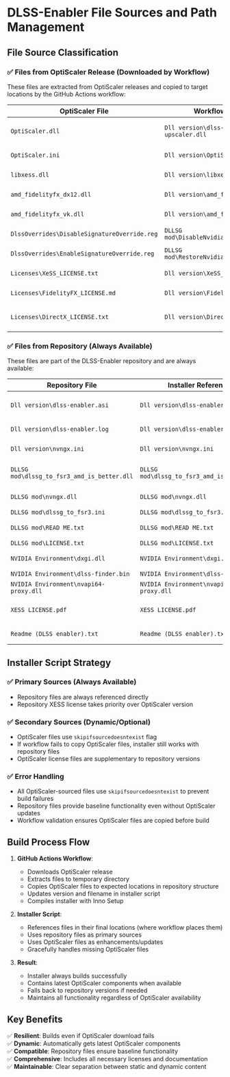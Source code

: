 # DLSS-Enabler File Sources and Path Management

## File Source Classification

### ✅ Files from OptiScaler Release (Downloaded by Workflow)
These files are extracted from OptiScaler releases and copied to target locations by the GitHub Actions workflow:

| OptiScaler File | Workflow Copies To | Installer References | Purpose |
|----------------|-------------------|---------------------|---------|
| `OptiScaler.dll` | `Dll version\dlss-enabler-upscaler.dll` | `Dll version\dlss-enabler-upscaler.dll` | Main upscaling engine |
| `OptiScaler.ini` | `Dll version\OptiScaler.ini` | `Dll version\OptiScaler.ini` | Configuration file |
| `libxess.dll` | `Dll version\libxess.dll` | `Dll version\libxess.dll` | Intel XeSS library |
| `amd_fidelityfx_dx12.dll` | `Dll version\amd_fidelityfx_dx12.dll` | `Dll version\amd_fidelityfx_dx12.dll` | AMD FSR DX12 |
| `amd_fidelityfx_vk.dll` | `Dll version\amd_fidelityfx_vk.dll` | `Dll version\amd_fidelityfx_vk.dll` | AMD FSR Vulkan |
| `DlssOverrides\DisableSignatureOverride.reg` | `DLLSG mod\DisableNvidiaSignatureChecks.reg` | `DLLSG mod\DisableNvidiaSignatureChecks.reg` | Registry override |
| `DlssOverrides\EnableSignatureOverride.reg` | `DLLSG mod\RestoreNvidiaSignatureChecks.reg` | `DLLSG mod\RestoreNvidiaSignatureChecks.reg` | Registry restore |
| `Licenses\XeSS_LICENSE.txt` | `Dll version\XeSS_LICENSE.txt` | `Dll version\XeSS_LICENSE.txt` | XeSS license (optional) |
| `Licenses\FidelityFX_LICENSE.md` | `Dll version\FidelityFX_LICENSE.md` | `Dll version\FidelityFX_LICENSE.md` | FSR license (optional) |
| `Licenses\DirectX_LICENSE.txt` | `Dll version\DirectX_LICENSE.txt` | `Dll version\DirectX_LICENSE.txt` | DirectX license (optional) |

### ✅ Files from Repository (Always Available)
These files are part of the DLSS-Enabler repository and are always available:

| Repository File | Installer References | Purpose |
|----------------|---------------------|---------|
| `Dll version\dlss-enabler.asi` | `Dll version\dlss-enabler.asi` | Main DLSS Enabler module |
| `Dll version\dlss-enabler.log` | `Dll version\dlss-enabler.log` | Log file template |
| `Dll version\nvngx.ini` | `Dll version\nvngx.ini` | Legacy config file |
| `DLLSG mod\dlssg_to_fsr3_amd_is_better.dll` | `DLLSG mod\dlssg_to_fsr3_amd_is_better.dll` | DLSSG to FSR3 converter |
| `DLLSG mod\nvngx.dll` | `DLLSG mod\nvngx.dll` | NVNGX wrapper |
| `DLLSG mod\dlssg_to_fsr3.ini` | `DLLSG mod\dlssg_to_fsr3.ini` | DLSSG config |
| `DLLSG mod\READ ME.txt` | `DLLSG mod\READ ME.txt` | DLSSG documentation |
| `DLLSG mod\LICENSE.txt` | `DLLSG mod\LICENSE.txt` | DLSSG license |
| `NVIDIA Environment\dxgi.dll` | `NVIDIA Environment\dxgi.dll` | NVIDIA runtime |
| `NVIDIA Environment\dlss-finder.bin` | `NVIDIA Environment\dlss-finder.bin` | DLSS detector |
| `NVIDIA Environment\nvapi64-proxy.dll` | `NVIDIA Environment\nvapi64-proxy.dll` | NVAPI proxy |
| `XESS LICENSE.pdf` | `XESS LICENSE.pdf` | XeSS license (repository version) |
| `Readme (DLSS enabler).txt` | `Readme (DLSS enabler).txt` | Main documentation |

## Installer Script Strategy

### ✅ Primary Sources (Always Available)
- Repository files are always referenced directly
- Repository XESS license takes priority over OptiScaler version

### ✅ Secondary Sources (Dynamic/Optional)
- OptiScaler files use `skipifsourcedoesntexist` flag
- If workflow fails to copy OptiScaler files, installer still works with repository files
- OptiScaler license files are supplementary to repository versions

### ✅ Error Handling
- All OptiScaler-sourced files use `skipifsourcedoesntexist` to prevent build failures
- Repository files provide baseline functionality even without OptiScaler updates
- Workflow validation ensures OptiScaler files are copied before build

## Build Process Flow

1. **GitHub Actions Workflow**:
   - Downloads OptiScaler release
   - Extracts files to temporary directory
   - Copies OptiScaler files to expected locations in repository structure
   - Updates version and filename in installer script
   - Compiles installer with Inno Setup

2. **Installer Script**:
   - References files in their final locations (where workflow places them)
   - Uses repository files as primary sources
   - Uses OptiScaler files as enhancements/updates
   - Gracefully handles missing OptiScaler files

3. **Result**:
   - Installer always builds successfully
   - Contains latest OptiScaler components when available
   - Falls back to repository versions if needed
   - Maintains all functionality regardless of OptiScaler availability

## Key Benefits

✅ **Resilient**: Builds even if OptiScaler download fails  
✅ **Dynamic**: Automatically gets latest OptiScaler components  
✅ **Compatible**: Repository files ensure baseline functionality  
✅ **Comprehensive**: Includes all necessary licenses and documentation  
✅ **Maintainable**: Clear separation between static and dynamic content
